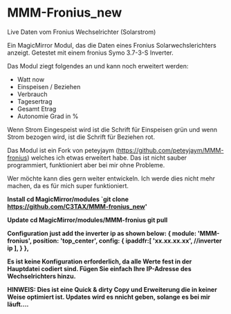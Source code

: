 # MMM-Fronius_new
Live Daten vom Fronius Wechselrichter (Solarstrom)

Ein MagicMirror Modul, das die Daten eines Fronius Solarwechslerichters anzeigt.
Getestet mit einem fronius Symo 3.7-3-S Inverter.

Das Modul ziegt folgendes an und kann noch erweitert werden:

- Watt now
- Einspeisen / Beziehen
- Verbrauch
- Tagesertrag
- Gesamt Etrag
- Autonomie Grad in %

Wenn Strom Eingespeist wird ist die Schrift für Einspeisen grün und wenn Strom bezogen wird, ist die Schrift für Beziehen rot.

Das Modul ist ein Fork von peteyjaym (https://github.com/peteyjaym/MMM-fronius) welches ich etwas erweitert habe.
Das ist nicht sauber programmiert, funktioniert aber bei mir ohne Probleme. 

Wer möchte kann dies gern weiter entwickeln. Ich werde dies nicht mehr machen, da es für mich super funktioniert.

<B>Install<B>
cd MagicMirror/modules `git clone https://github.com/C3TAX/MMM-fronius_new'

Update
cd MagicMirror/modules/MMM-fronius git pull

Configuration
just add the inverter ip as shown below: { module: 'MMM-fronius', position: 'top_center', config: { ipaddfr:[ 'xx.xx.xx.xx', //inverter ip ], } },

Es ist keine Konfiguration erforderlich, da alle Werte fest in der Hauptdatei codiert sind.
Fügen Sie einfach Ihre IP-Adresse des Wechselrichters hinzu.

HINWEIS: Dies ist eine Quick & dirty Copy und Erweiterung die in keiner Weise optimiert ist.
Updates wird es nnicht geben, solange es bei mir läuft....
